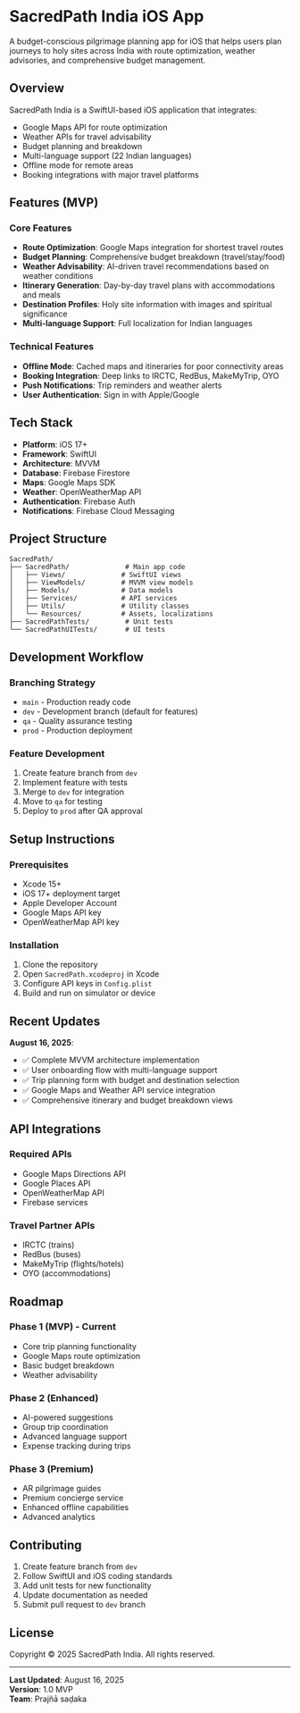 # SacredPath India iOS App

A budget-conscious pilgrimage planning app for iOS that helps users plan journeys to holy sites across India with route optimization, weather advisories, and comprehensive budget management.

## Overview

SacredPath India is a SwiftUI-based iOS application that integrates:
- Google Maps API for route optimization
- Weather APIs for travel advisability
- Budget planning and breakdown
- Multi-language support (22 Indian languages)
- Offline mode for remote areas
- Booking integrations with major travel platforms

## Features (MVP)

### Core Features
- **Route Optimization**: Google Maps integration for shortest travel routes
- **Budget Planning**: Comprehensive budget breakdown (travel/stay/food)
- **Weather Advisability**: AI-driven travel recommendations based on weather conditions
- **Itinerary Generation**: Day-by-day travel plans with accommodations and meals
- **Destination Profiles**: Holy site information with images and spiritual significance
- **Multi-language Support**: Full localization for Indian languages

### Technical Features
- **Offline Mode**: Cached maps and itineraries for poor connectivity areas
- **Booking Integration**: Deep links to IRCTC, RedBus, MakeMyTrip, OYO
- **Push Notifications**: Trip reminders and weather alerts
- **User Authentication**: Sign in with Apple/Google

## Tech Stack

- **Platform**: iOS 17+ 
- **Framework**: SwiftUI
- **Architecture**: MVVM
- **Database**: Firebase Firestore
- **Maps**: Google Maps SDK
- **Weather**: OpenWeatherMap API
- **Authentication**: Firebase Auth
- **Notifications**: Firebase Cloud Messaging

## Project Structure

```
SacredPath/
├── SacredPath/              # Main app code
│   ├── Views/              # SwiftUI views
│   ├── ViewModels/         # MVVM view models
│   ├── Models/             # Data models
│   ├── Services/           # API services
│   ├── Utils/              # Utility classes
│   └── Resources/          # Assets, localizations
├── SacredPathTests/         # Unit tests
└── SacredPathUITests/       # UI tests
```

## Development Workflow

### Branching Strategy
- `main` - Production ready code
- `dev` - Development branch (default for features)
- `qa` - Quality assurance testing
- `prod` - Production deployment

### Feature Development
1. Create feature branch from `dev`
2. Implement feature with tests
3. Merge to `dev` for integration
4. Move to `qa` for testing
5. Deploy to `prod` after QA approval

## Setup Instructions

### Prerequisites
- Xcode 15+
- iOS 17+ deployment target
- Apple Developer Account
- Google Maps API key
- OpenWeatherMap API key

### Installation
1. Clone the repository
2. Open `SacredPath.xcodeproj` in Xcode
3. Configure API keys in `Config.plist`
4. Build and run on simulator or device

## Recent Updates

**August 16, 2025**: 
- ✅ Complete MVVM architecture implementation
- ✅ User onboarding flow with multi-language support
- ✅ Trip planning form with budget and destination selection
- ✅ Google Maps and Weather API service integration
- ✅ Comprehensive itinerary and budget breakdown views

## API Integrations

### Required APIs
- Google Maps Directions API
- Google Places API  
- OpenWeatherMap API
- Firebase services

### Travel Partner APIs
- IRCTC (trains)
- RedBus (buses)
- MakeMyTrip (flights/hotels)
- OYO (accommodations)

## Roadmap

### Phase 1 (MVP) - Current
- Core trip planning functionality
- Google Maps route optimization
- Basic budget breakdown
- Weather advisability

### Phase 2 (Enhanced)
- AI-powered suggestions
- Group trip coordination
- Advanced language support
- Expense tracking during trips

### Phase 3 (Premium)
- AR pilgrimage guides
- Premium concierge service
- Enhanced offline capabilities
- Advanced analytics

## Contributing

1. Create feature branch from `dev`
2. Follow SwiftUI and iOS coding standards
3. Add unit tests for new functionality
4. Update documentation as needed
5. Submit pull request to `dev` branch

## License

Copyright © 2025 SacredPath India. All rights reserved.

---

**Last Updated**: August 16, 2025  
**Version**: 1.0 MVP  
**Team**: Prajñā saḍaka  